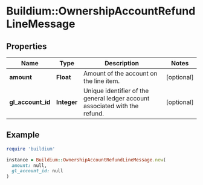 # Buildium::OwnershipAccountRefundLineMessage

## Properties

| Name | Type | Description | Notes |
| ---- | ---- | ----------- | ----- |
| **amount** | **Float** | Amount of the account on the line item. | [optional] |
| **gl_account_id** | **Integer** | Unique identifier of the general ledger account associated with the refund. | [optional] |

## Example

```ruby
require 'buildium'

instance = Buildium::OwnershipAccountRefundLineMessage.new(
  amount: null,
  gl_account_id: null
)
```

